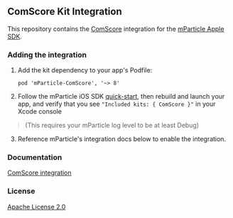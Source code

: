 ## ComScore Kit Integration

This repository contains the [ComScore](https://www.comscore.com) integration for the [mParticle Apple SDK](https://github.com/mParticle/mparticle-apple-sdk).

### Adding the integration

1. Add the kit dependency to your app's Podfile:

    ```
    pod 'mParticle-ComScore', '~> 8'
    ```

2. Follow the mParticle iOS SDK [quick-start](https://github.com/mParticle/mparticle-apple-sdk), then rebuild and launch your app, and verify that you see `"Included kits: { ComScore }"` in your Xcode console 

> (This requires your mParticle log level to be at least Debug)

3. Reference mParticle's integration docs below to enable the integration.

### Documentation

[ComScore integration](https://docs.mparticle.com/integrations/comscore/event/)

### License

[Apache License 2.0](http://www.apache.org/licenses/LICENSE-2.0)
